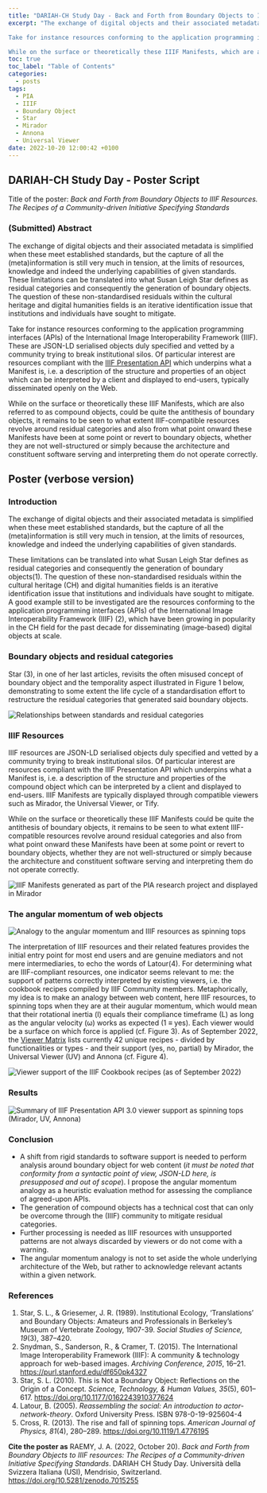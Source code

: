 ```yaml
---
title: "DARIAH-CH Study Day - Back and Forth from Boundary Objects to IIIF Resources (Poster Script)"
excerpt: "The exchange of digital objects and their associated metadata is simplified when these meet established standards, but the capture of all the (meta)information is still very much in tension, at the limits of resources, knowledge and indeed the underlying capabilities of given standards. These limitations can be translated into what Susan Leigh Star defines as residual categories and consequently the generation of boundary objects. The question of these non-standardised residuals within the cultural heritage and digital humanities fields is an iterative identification issue that institutions and individuals have sought to mitigate. 

Take for instance resources conforming to the application programming interfaces (APIs) of the International Image Interoperability Framework (IIIF). These are JSON-LD serialised objects duly specified and vetted by a community trying to break institutional silos. Of particular interest are resources compliant with the IIIF Presentation API which underpins what a Manifest is, i.e. a description of the structure and properties of an object which can be interpreted by a client and displayed to end-users, typically disseminated openly on the Web.

While on the surface or theoretically these IIIF Manifests, which are also referred to as compound objects, could be quite the antithesis of boundary objects, it remains to be seen to what extent IIIF-compatible resources revolve around residual categories and also from what point onward these Manifests have been at some point or revert to boundary objects, whether they are not well-structured or simply because the architecture and constituent software serving and interpreting them do not operate correctly."
toc: true
toc_label: "Table of Contents"
categories:
  - posts
tags:
  - PIA
  - IIIF
  - Boundary Object
  - Star
  - Mirador
  - Annona
  - Universal Viewer
date: 2022-10-20 12:00:42 +0100
---
```


## DARIAH-CH Study Day - Poster Script

Title of the poster: _Back and Forth from Boundary Objects to IIIF Resources. The Recipes of a Community-driven Initiative Specifying Standards_

### (Submitted) Abstract

The exchange of digital objects and their associated metadata is simplified when these meet established standards, but the capture of all the (meta)information is still very much in tension, at the limits of resources, knowledge and indeed the underlying capabilities of given standards. These limitations can be translated into what Susan Leigh Star defines as residual categories and consequently the generation of boundary objects. The question of these non-standardised residuals within the cultural heritage and digital humanities fields is an iterative identification issue that institutions and individuals have sought to mitigate. 

Take for instance resources conforming to the application programming interfaces (APIs) of the International Image Interoperability Framework (IIIF). These are JSON-LD serialised objects duly specified and vetted by a community trying to break institutional silos. Of particular interest are resources compliant with the [IIIF Presentation API](https://iiif.io/api/presentation/3.0/) which underpins what a Manifest is, i.e. a description of the structure and properties of an object which can be interpreted by a client and displayed to end-users, typically disseminated openly on the Web.

While on the surface or theoretically these IIIF Manifests, which are also referred to as compound objects, could be quite the antithesis of boundary objects, it remains to be seen to what extent IIIF-compatible resources revolve around residual categories and also from what point onward these Manifests have been at some point or revert to boundary objects, whether they are not well-structured or simply because the architecture and constituent software serving and interpreting them do not operate correctly.

## Poster (verbose version)

### Introduction

The exchange of digital objects and their associated metadata is simplified when these meet established standards, but the capture of all the (meta)information is still very much in tension, at the limits of resources, knowledge and indeed the underlying capabilities of given standards.

These limitations can be translated into what Susan Leigh Star defines as residual categories and consequently the generation of boundary objects(1). The question of these non-standardised residuals within the cultural heritage (CH) and digital humanities fields is an iterative identification issue that institutions and individuals have sought to mitigate. A good example still to be investigated are the resources conforming to the application programming interfaces (APIs) of the International Image Interoperability Framework (IIIF) (2), which have been growing in popularity in the CH field for the past decade for disseminating (image-based) digital objects at scale.

### Boundary objects and residual categories

Star (3), in one of her last articles, revisits the often misused concept of boundary object and the temporality aspect illustrated in Figure 1 below, demonstrating to some extent the life cycle of a standardisation effort to restructure the residual categories that generated said boundary objects.

![Relationships between standards and residual categories][fig1_star_boundaryobject]

### IIIF Resources

IIIF resources are JSON-LD serialised objects duly specified and vetted by a community trying to break institutional silos. Of particular interest are resources compliant with the IIIF Presentation API which underpins what a Manifest is, i.e. a description of the structure and properties of the compound object which can be interpreted by a client and displayed to end-users. IIIF Manifests are typically displayed through compatible viewers such as Mirador, the Universal Viewer, or Tify.

While on the surface or theoretically these IIIF Manifests could be quite the antithesis of boundary objects, it remains to be seen to what extent IIIF-compatible resources revolve around residual categories and also from what point onward these Manifests have been at some point or revert to boundary objects, whether they are not well-structured or simply because the architecture and constituent software serving and interpreting them do not operate correctly.

![IIIF Manifests generated as part of the PIA research project and displayed in Mirador][fig2_iiifmanifests_pia]

### The angular momentum of web objects

![Analogy to the angular momentum and IIIF resources as spinning tops][fig3_spinningtop_iiif]

The interpretation of IIIF resources and their related features provides the initial entry point for most end users and are genuine mediators and not mere intermediaries, to echo the words of Latour(4). For determining what are IIIF-compliant resources, one indicator seems relevant to me: the support of patterns correctly interpreted by existing viewers, i.e. the cookbook recipes compiled by IIIF Community members. Metaphorically, my idea is to make an analogy between web content, here IIIF resources, to spinning tops when they are at their augular momentum, which would mean that their rotational inertia (Ι) equals their compliance timeframe (L) as long as the angular velocity (ω) works as expected (1 ≡ yes). Each viewer would be a surface on which force is applied (cf. Figure 3). As of September 2022, the [Viewer Matrix](https://iiif.io/api/cookbook/recipe/matrix/) lists currently 42 unique recipes - divided by functionalities or types - and their support (yes, no, partial) by Mirador, the Universal Viewer (UV) and Annona (cf. Figure 4).

![Viewer support of the IIIF Cookbook recipes (as of September 2022)][fig4_viewersupport]

### Results

![Summary of IIIF Presentation API 3.0 viewer support as spinning tops (Mirador, UV, Annona)][fig5_summary]

### Conclusion

- A shift from rigid standards to software support is needed to perform analysis around boundary object for web content (*it must be noted that conformity from a syntactic point of view, JSON-LD here, is presupposed and out of scope*). I propose the angular momentum analogy as a heuristic evaluation method for assessing the compliance of agreed-upon APIs.
- The generation of compound objects has a technical cost that can only be overcome through the (IIIF) community to mitigate residual categories.
- Further processing is needed as IIIF resources with unsupported patterns are not always discarded by viewers or do not come with a warning.
- The angular momentum analogy is not to set aside the whole underlying architecture of the Web, but rather to acknowledge relevant actants within a given network.

### References

1. Star, S. L., & Griesemer, J. R. (1989). Institutional Ecology, ‘Translations’ and Boundary Objects: Amateurs and Professionals in Berkeley’s Museum of Vertebrate Zoology, 1907-39. _Social Studies of Science, 19_(3), 387–420.
2. Snydman, S., Sanderson, R., & Cramer, T. (2015). The International Image Interoperability Framework (IIIF): A community & technology approach for web-based images. _Archiving Conference, 2015_, 16–21. https://purl.stanford.edu/df650pk4327
3. Star, S. L. (2010). This is Not a Boundary Object: Reflections on the Origin of a Concept. _Science, Technology, & Human Values, 35_(5), 601–617. https://doi.org/10.1177/0162243910377624
4. Latour, B. (2005). _Reassembling the social: An introduction to actor-network-theory_. Oxford University Press. ISBN 978-0-19-925604-4
5. Cross, R. (2013). The rise and fall of spinning tops. _American Journal of Physics, 81_(4), 280–289. https://doi.org/10.1119/1.4776195

**Cite the poster as**
RAEMY, J. A. (2022, October 20). _Back and Forth from Boundary Objects to IIIF resources: The Recipes of a Community-driven Initiative Specifying Standards_. DARIAH CH Study Day. Università della Svizzera Italiana (USI), Mendrisio, Switzerland. https://doi.org/10.5281/zenodo.7015255

[fig1_star_boundaryobject]: https://julsraemy.ch/assets/images/star_boundaryobject.svg
[fig2_iiifmanifests_pia]: https://julsraemy.ch/assets/images/pia_iiif_mirador.png
[fig3_spinningtop_iiif]: https://julsraemy.ch/assets/images/spinningtop_iiif.svg
[fig4_viewersupport]: https://julsraemy.ch/assets/images/viewer_support.svg
[fig5_summary]: https://julsraemy.ch/assets/images/summary_viewers_tops.svg